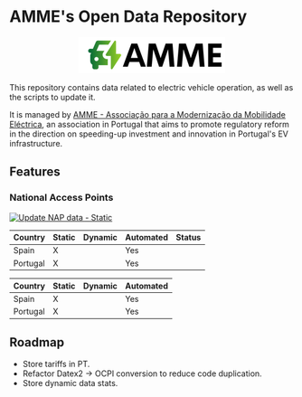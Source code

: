 # AMME's Open Data Repository

<p align="center">
  <a href="https://amme.com.pt/">
    <img src="logo.png">
  </a>
</p>


This repository contains data related to electric vehicle operation, as well as the scripts to update it.

It is managed by [AMME - Associação para a Modernização da Mobilidade Eléctrica](https://amme.com.pt/),
an association in Portugal that aims to promote regulatory reform in the direction on speeding-up investment
and innovation in Portugal's EV infrastructure.

## Features

### National Access Points

[![Update NAP data - Static](https://github.com/AmmeProjects/open-data/actions/workflows/update_data_nap_static.yml/badge.svg)](https://github.com/AmmeProjects/open-data/actions/workflows/update_data_nap_static.yml)

| Country | Static | Dynamic | Automated | Status |
| --- | --- | --- | --- | --- |
| Spain | X |     | Yes | |
| Portugal | X |    | Yes | |


| Country | Static | Dynamic | Automated | 
| --- | --- | --- | --- |
| Spain | X |     | Yes |
| Portugal | X |    | Yes |


## Roadmap

* Store tariffs in PT.
* Refactor Datex2 -> OCPI conversion to reduce code duplication.
* Store dynamic data stats.
